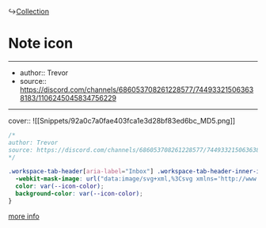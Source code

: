 ↪[Collection](Collection.md)

# Note icon

---

- author:: Trevor
- source:: https://discord.com/channels/686053708261228577/744933215063638183/1106245045834756229

---

cover:: ![[Snippets/92a0c7a0fae403fca1e3d28bf83ed6bc_MD5.png]]

```css
/*
author: Trevor
source: https://discord.com/channels/686053708261228577/744933215063638183/1106245045834756229
*/

.workspace-tab-header[aria-label="Inbox"] .workspace-tab-header-inner-icon svg {
  -webkit-mask-image: url("data:image/svg+xml,%3Csvg xmlns='http://www.w3.org/2000/svg' width='100%' height='100%' viewBox='0 0 24 24' fill='none' stroke='currentColor' stroke-width='2' stroke-linecap='round' stroke-linejoin='round' class='lucide lucide-inbox'%3E%3Cpolyline points='22 12 16 12 14 15 10 15 8 12 2 12'%3E%3C/polyline%3E%3Cpath d='M5.45 5.11 2 12v6a2 2 0 0 0 2 2h16a2 2 0 0 0 2-2v-6l-3.45-6.89A2 2 0 0 0 16.76 4H7.24a2 2 0 0 0-1.79 1.11z'%3E%3C/path%3E%3C/svg%3E");
  color: var(--icon-color);
  background-color: var(--icon-color);
}
```

[more info](https://discord.com/channels/686053708261228577/744933215063638183/1106245045834756229)
